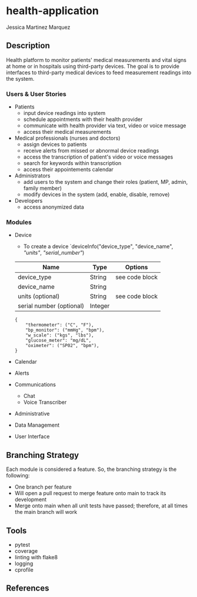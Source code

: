 # health-application

Jessica Martinez Marquez

## Description
Health platform to monitor patients' medical measurements and vital signs at home or in hospitals using third-party devices.
The goal is to provide interfaces to third-party medical devices to feed measurement readings into the system.

### Users & User Stories
- Patients
    - input device readings into system
    - schedule appointments with their health provider
    - communicate with health provider via text, video or voice message
    - access their medical measurements
- Medical professionals (nurses and doctors)
    - assign devices to patients
    - receive alerts from missed or abnormal device readings
    - access the transcription of patient's video or voice messages
    - search for keywords within transcription
    - access their appointements calendar
- Administrators
    - add users to the system and change their roles (patient, MP, admin, family member)
    - modify devices in the system (add, enable, disable, remove)
- Developers
    - access anonymized data 

### Modules
- Device 
    - To create a device `deviceInfo("device_type", "device_name", *"units"*, *"serial_number"*)

    | Name | Type | Options |
    |------|------| ------- |
    | device_type | String | see code block |
    | device_name | String | |
    | units (optional) | String | see code block |
    | serial number (optional) | Integer | |

    ``` 
    {
        "thermometer": ("C", "F"), 
        "bp_monitor": ("mmHg", "bpm"), 
        "w_scale": ("kgs", "lbs"), 
        "glucose_meter": "mg/dL", 
        "oximeter": ("SP02", "bpm"),
    }
    ```

- Calendar
- Alerts
- Communications
    - Chat 
    - Voice Transcriber
- Administrative
- Data Management
- User Interface

## Branching Strategy
Each module is considered a feature. So, the branching strategy is the following:
- One branch per feature
- Will open a pull request to merge feature onto main to track its development
- Merge onto main when all unit tests have passed; therefore, at all times the main branch will work

## Tools
- pytest
- coverage
- linting with flake8
- logging
- cprofile

## References
